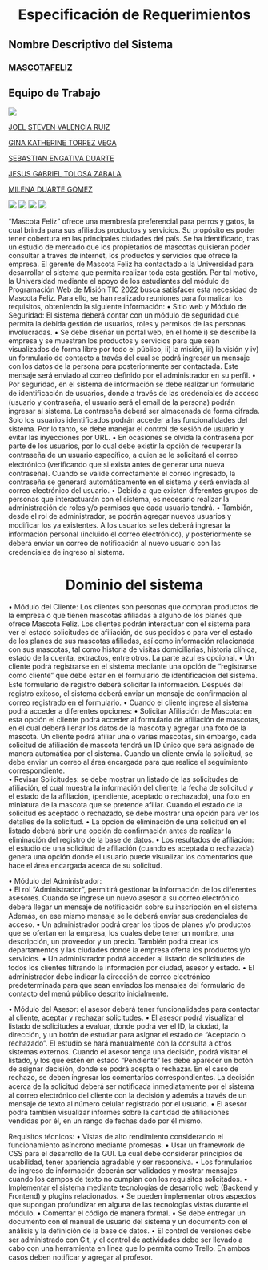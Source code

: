 <h1 align="center">  Especificación de Requerimientos </hi>

## Nombre Descriptivo del Sistema
### [MASCOTAFELIZ](http://www.mimascotafeliz.)

## Equipo de Trabajo
![](https://talentodigital.mintic.gov.co/734/channels-633_logo_talento_digital.svg)


[JOEL STEVEN VALENCIA RUIZ](https://github.com/joestevenn)

[GINA KATHERINE TORREZ VEGA](https://github.com/KatheVega)

[SEBASTIAN ENGATIVA DUARTE](https://github.com/)

[JESUS GABRIEL TOLOSA ZABALA](https://github.com/gabotolosa)

[MILENA DUARTE GOMEZ](https://github.com/)

![](https://img.shields.io/github/tag/pandao/editor.md.svg) 
![](https://img.shields.io/github/release/pandao/editor.md.svg) 
![](https://img.shields.io/github/issues/pandao/editor.md.svg) 
![](https://img.shields.io/bower/v/editor.md.svg)

“Mascota Feliz” ofrece una membresía preferencial para perros y gatos, la cual brinda para sus afiliados productos y servicios. Su propósito es poder tener cobertura en las principales ciudades del país. Se ha identificado, tras un estudio de mercado que los propietarios de mascotas quisieran poder consultar a través de internet, los productos y servicios que ofrece la empresa. 
 El gerente de Mascota Feliz ha contactado a la Universidad para desarrollar el sistema que permita realizar toda esta gestión. Por tal motivo, la Universidad mediante el apoyo de los estudiantes del módulo de Programación Web de Misión TIC 2022 busca satisfacer esta necesidad de Mascota Feliz. 
Para ello, se han realizado reuniones para formalizar los requisitos, obteniendo la siguiente información: 
•	Sitio web y Módulo de Seguridad: 
El sistema deberá contar con un módulo de seguridad que permita la debida gestión de usuarios, roles y permisos de las personas involucradas. 
•	Se debe diseñar un portal web, en el home i) se describe la empresa y se muestran los productos y servicios para que sean visualizados de forma libre por todo el público, ii) la misión, iii) la visión y iv) un formulario de contacto a través del cual se podrá ingresar un mensaje con los datos de la persona para posteriormente ser contactada. Este mensaje será enviado al correo deﬁnido por el administrador en su perﬁl. 
•	Por seguridad, en el sistema de información se debe realizar un formulario de identiﬁcación de usuarios, donde a través de las credenciales de acceso (usuario y contraseña, el usuario será el email de la persona) podrán ingresar al sistema. La contraseña deberá ser almacenada de forma cifrada. Solo los usuarios identiﬁcados podrán acceder a las funcionalidades del sistema. Por lo tanto, se debe manejar el control de sesión de usuario y evitar las inyecciones por URL. 
•	En ocasiones se olvida la contraseña por parte de los usuarios, por lo cual debe existir la opción de recuperar la contraseña de un usuario especíﬁco, a quien se le solicitará el correo electrónico (veriﬁcando que si exista antes de generar una nueva contraseña). Cuando se valide correctamente el correo ingresado, la contraseña se generará automáticamente en el sistema y será enviada al correo electrónico del usuario.
•	Debido a que existen diferentes grupos de personas que interactuarán con el sistema, es necesario realizar la administración de roles y/o permisos que cada usuario tendrá. 
•	También, desde el rol de administrador, se podrán agregar nuevos usuarios y  modiﬁcar los ya existentes. A los usuarios se les deberá ingresar la información personal (incluido el correo electrónico), y posteriormente se deberá enviar un correo de notiﬁcación al nuevo usuario con las credenciales de ingreso al sistema. 


<h1 align="center"> Dominio del sistema </h1>
 
•	Módulo del Cliente: 
Los clientes son personas que compran productos de la empresa o que tienen mascotas afiliadas a alguno de los planes que ofrece Mascota Feliz. Los clientes podrán interactuar con el sistema para ver el estado solicitudes de afiliación, de sus pedidos o para ver el estado de los planes de sus mascotas afiliadas, así como información relacionada con sus mascotas, tal como historia de visitas domiciliarias, historia clínica, estado de la cuenta, extractos, entre otros. La parte azul es opcional. 
•	Un cliente podrá registrarse en el sistema mediante una opción de “registrarse como cliente” que debe estar en el formulario de identiﬁcación del sistema. Este formulario de registro deberá solicitar la información. Después del registro exitoso, el sistema deberá enviar un mensaje de conﬁrmación al correo registrado en el formulario.
•	Cuando el cliente ingrese al sistema podrá acceder a diferentes opciones: 
•	Solicitar Afiliación de Mascota: en esta opción el cliente podrá acceder al formulario de afiliación de mascotas, en el cual deberá llenar los datos de la mascota y agregar una foto de la mascota. Un cliente podrá afiliar una o varias mascotas, sin embargo, cada solicitud de afiliación de mascota tendrá un ID único que será asignado de manera automática por el sistema. Cuando un cliente envía la solicitud, se debe enviar un correo al área encargada para que realice el seguimiento correspondiente.  
•	Revisar Solicitudes: se debe mostrar un listado de las solicitudes de afiliación, el cual muestra la información del cliente, la fecha de solicitud y el estado de la afiliación, (pendiente, aceptado o rechazado), una foto en miniatura de la mascota que se pretende afiliar. Cuando el estado de la solicitud es aceptado o rechazado, se debe mostrar una opción para ver los detalles de la solicitud. 
•	La opción de eliminación de una solicitud en el listado deberá abrir una opción de conﬁrmación antes de realizar la eliminación del registro de la base de datos.
•	Los resultados de afiliación: el estudio de una solicitud de afiliación (cuando es aceptada o rechazada) genera una opción donde el usuario puede visualizar los comentarios que hace el área encargada acerca de su solicitud.  




•	Módulo del Administrador:  
•	El rol “Administrador”, permitirá gestionar la información de los diferentes asesores. Cuando se ingrese un nuevo asesor a su correo electrónico deberá llegar un mensaje de notiﬁcación sobre su inscripción en el sistema. Además, en ese mismo mensaje se le deberá enviar sus credenciales de acceso. 
•	 Un administrador podrá crear los tipos de planes y/o productos que se ofertan en la empresa, los cuales debe tener un nombre, una descripción, un proveedor y un precio. También podrá crear los departamentos y las ciudades donde la empresa oferta los productos y/o servicios. 
•	Un administrador podrá acceder al listado de solicitudes de todos los clientes ﬁltrando la información por ciudad, asesor y estado. 
•	El administrador debe indicar la dirección de correo electrónico predeterminada para que sean enviados los mensajes del formulario de contacto del menú público descrito inicialmente. 

•	Módulo del Asesor: 
el asesor deberá tener funcionalidades para contactar al cliente, aceptar y rechazar solicitudes.
•	El asesor podrá visualizar el listado de solicitudes a evaluar, donde podrá ver el ID, la ciudad, la dirección, y un botón de estudiar para asignar el estado de “Aceptado o rechazado”. El estudio se hará manualmente con la consulta a otros sistemas externos. Cuando el asesor tenga una decisión, podrá visitar el listado, y los que estén en estado “Pendiente” les debe aparecer un botón de asignar decisión, donde se podrá acepta o rechazar. En el caso de rechazo, se     deben     ingresar los comentarios correspondientes. La decisión acerca de la solicitud deberá ser notiﬁcada inmediatamente por el sistema al correo electrónico del cliente con la decisión y además a través de un mensaje de texto al número celular registrado por el usuario. 
•	El asesor podrá también visualizar informes sobre la cantidad de afiliaciones vendidas por él, en un rango de fechas dado por él mismo.



Requisitos técnicos: 
•	Vistas de alto rendimiento considerando el funcionamiento asíncrono mediante promesas. • Usar un framework de CSS para el desarrollo de la GUI. La cual debe considerar principios de usabilidad, tener apariencia agradable y ser responsiva. 
•	Los formularios de ingreso de información deberán ser validados y mostrar mensajes cuando los campos de texto no cumplan con los requisitos solicitados. 
•	Implementar el sistema mediante tecnologías de desarrollo web (Backend y Frontend) y plugins relacionados. 
•	Se pueden implementar otros aspectos que supongan profundizar en alguna de las tecnologías vistas durante el módulo. 
•	Comentar el código de manera formal. 
•	Se debe entregar un documento con el manual de usuario del sistema y un documento con el análisis y la deﬁnición de la base de datos. 
•	El control de versiones debe ser administrado con Git, y el control de actividades debe ser llevado a cabo con una herramienta en línea que lo permita como Trello. En ambos casos deben notiﬁcar y agregar al profesor.
